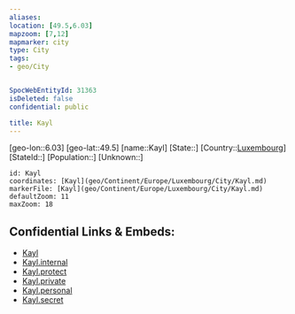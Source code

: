 ```yaml
---
aliases: 
location: [49.5,6.03]
mapzoom: [7,12] 
mapmarker: city 
type: City
tags:
- geo/City


SpocWebEntityId: 31363
isDeleted: false
confidential: public

title: Kayl
---
```

[geo-lon::6.03]
[geo-lat::49.5]
[name::Kayl]
[State::]
[Country::[Luxembourg](geo/Continent/Europe/Luxembourg.md)]
[StateId::]
[Population::]
[Unknown::]


```leaflet
id: Kayl
coordinates: [Kayl](geo/Continent/Europe/Luxembourg/City/Kayl.md)
markerFile: [Kayl](geo/Continent/Europe/Luxembourg/City/Kayl.md)
defaultZoom: 11 
maxZoom: 18
```


## Confidential Links & Embeds: 
- [Kayl](../../../../../../_public/geo/Continent/Europe/Luxembourg/City/Kayl.md) 
- [Kayl.internal](../../../../../../_internal/geo/Continent/Europe/Luxembourg/City/Kayl.internal.md) 
- [Kayl.protect](../../../../../../_protect/geo/Continent/Europe/Luxembourg/City/Kayl.protect.md) 
- [Kayl.private](../../../../../../_private/geo/Continent/Europe/Luxembourg/City/Kayl.private.md) 
- [Kayl.personal](../../../../../../_personal/geo/Continent/Europe/Luxembourg/City/Kayl.personal.md) 
- [Kayl.secret](../../../../../../_secret/geo/Continent/Europe/Luxembourg/City/Kayl.secret.md) 
